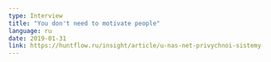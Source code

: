 ```yaml
---
type: Interview
title: "You don't need to motivate people"
language: ru
date: 2019-01-31
link: https://huntflow.ru/insight/article/u-nas-net-privychnoi-sistemy-motivacii-my-prosto-khorosho-platim
---
```

